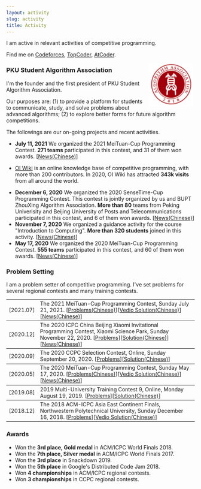 ```yaml
---
layout: activity
slug: activity
title: Activity
---
```


<p> I am active in relevant activities of competitive programming. </p>

<p>Find me on <a href="https://codeforces.com/profile/Syloviaely">Codeforces</a>, <a href="https://www.topcoder.com/members/jiry_2">TopCoder</a>, <a href="https://atcoder.jp/users/KujouKaren">AtCoder</a>.</p>

<img src="/assets/img/PKUSAA.png" align="right" width="120" hspace="5" vspace="-5"/>

### PKU Student Algorithm Association

<p>I'm the founder and the first president of PKU Student Algorithm Association. </p>

<p>Our purposes are: (1) to provide a platform for students to communicate, study, and solve problems about advanced algorithms; (2) to explore better forms for future algorithm competitions.</p>

The followings are our on-going projects and recent activities.

<ul>
<li id="meituan21"><strong>July 11, 2021</strong> We organized the 2021 MeiTuan-Cup Programming Contest. <strong>271 teams</strong> participated in this contest, and 31 of them won awards. [<a href="https://mp.weixin.qq.com/s/OIi5yZRFCmQKcqoKIwY82w">News(Chinese)</a>] </li>
<li><p><a href="https://oi-wiki.org/">OI Wiki</a> is an online knowledge base of competitive programming, with more than 200 contributors. In 2020, OI Wiki  has attracted <strong>343k visits</strong> from all around the world. </p></li>
<li id="sensetime"><strong>December 6, 2020</strong> We organized the 2020 SenseTime-Cup Programming Contest. This contest is jointly organized by us and BUPT ZhouXing Algorithm Association. <strong> More than 80</strong> teams from Peking Univerisity and Beijing University of Posts and Telecommunications participated in this contest, and 6 of them won awards.  [<a href="https://mp.weixin.qq.com/s/s5NiaMpoV91tNTsYlBESiA">News(Chinese)</a>]</li>
<li><strong>November 7, 2020</strong> We organized a guidance activity for the course "Introduction to Computing". <strong>More than 320 students</strong> joined in this activity. [<a href="https://mp.weixin.qq.com/s/-2pCT4zZPd8gj9Dq1A9JNw">News(Chinese)</a>]</li>
<li><strong>May 17, 2020</strong> We organized the 2020 MeiTuan-Cup Programming Contest. <strong>555 teams</strong> participated in this contest, and 60 of them won awards. [<a href="https://mp.weixin.qq.com/s/NXYaP4g8sw_CnNWgqnEWsw">News(Chinese)</a>] </li>
</ul>

### Problem Setting

<p>
I am a problem setter of competitive programming. I've set problems for several regional contests and many training contests.</p>

<table>
  <tbody>
    <tr>
      <td class="td">[2021.07]</td>
      <td>The 2021 MeiTuan-Cup Programming Contest, Sunday July 21, 2021. [<a href="https://uoj.ac/contest/66">Problems(Chinese)</a>][<a href="https://www.bilibili.com/video/BV1Xb4y1r7ML">Vedio Solution(Chinese)</a>][<a href="https://mp.weixin.qq.com/s/OIi5yZRFCmQKcqoKIwY82w">News(Chinese)</a>]</td>
    </tr>
  </tbody>
  <tbody>
    <tr>
      <td class="td">[2020.12]</td>
      <td id="xiaomi2020">The 2020 ICPC China Beijing Xiaomi Invitational Programming Contest, Xiaomi Science Park, Sunday November 22, 2020. [<a href="/problems/2020xiaomi.pdf">Problems</a>][<a href="/problems/2020xiaomi-solution.pdf">Solution(Chinese)</a>][<a href="https://www.sohu.com/a/433791920_690895">News(Chinese)</a>]</td>
    </tr>
  </tbody>
  <tbody>
    <tr>
      <td class="td">[2020.09]</td>
      <td>The 2020 CCPC Selection Contest, Online, Sunday September 20, 2020. [<a href="/problems/2020ccpconline.pdf">Problems</a>][<a href="/problems/2020ccpconline-solution.pdf">Solution(Chinese)</a>]</td>
    </tr>
  </tbody>
  <tbody>
    <tr>
      <td class="td">[2020.05]</td>
      <td>The 2020 MeiTuan-Cup Programming Contest, Sunday May 17, 2020. [<a href="https://uoj.ac/contest/53">Problems(Chinese)</a>][<a href="https://www.bilibili.com/video/BV1Rz4y1R7Ks">Vedio Solution(Chinese)</a>][<a href="https://mp.weixin.qq.com/s/NXYaP4g8sw_CnNWgqnEWsw">News(Chinese)</a>]</td>
    </tr>
  </tbody>
  <tbody>
    <tr>
      <td class="td">[2019.08]</td>
      <td>2019 Multi-University Training Contest 9, Online, Monday August 19, 2019. [<a href="/problems/2019hdu.pdf">Problems</a>][<a href="/problems/2019hdu-solution.pdf">Solution(Chinese)</a>]</td>
    </tr>
  </tbody>
  <tbody>
    <tr>
      <td class="td">[2018.12]</td>
      <td>The 2018 ACM-ICPC Asia East Continent Finals, Northwestern Polytechnical University, Sunday December 16, 2018. [<a href="/problems/2018ecfinal.pdf">Problems</a>][<a href="https://www.bilibili.com/video/BV19t411a7Yv">Vedio Solution(Chinese)</a>]</td>
    </tr>
  </tbody>
</table>


### Awards

<ul><li>Won the <strong>3rd place, Gold medal</strong> in ACM/ICPC World Finals 2018.</li>

<li>Won the <strong>7th place, Silver medal</strong> in ACM/ICPC World Finals 2017.</li>

<li>Won the <strong>3rd place</strong> in Snackdown 2019. </li>

<li>Won the <strong>5th place</strong> in Google's Distributed Code Jam 2018. </li>

<li>Won <strong>4 championships</strong> in ACM/ICPC regional contests.</li> 

<li>Won <strong>3 championships</strong> in CCPC regional contests.</li>

</ul>